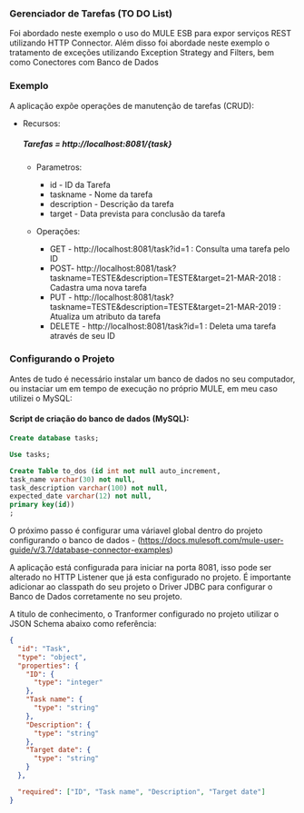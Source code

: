 ### Gerenciador de Tarefas (TO DO List) ###

Foi abordado neste exemplo o uso do MULE ESB para expor serviços REST utilizando HTTP Connector. Além disso foi abordade neste exemplo o tratamento de exceções utilizando Exception Strategy and Filters, bem como Conectores com Banco de Dados

### Exemplo ###

A aplicação expõe operações de manutenção de tarefas (CRUD):

* Recursos:
   ##### Tarefas = http://localhost:8081/{task}
   * Parametros:
        * id - ID da Tarefa
        * taskname - Nome da tarefa
        * description - Descrição da tarefa
        * target - Data prevista para conclusão da tarefa
        
    * Operações:
      * GET - http://localhost:8081/task?id=1 : Consulta uma tarefa pelo ID
      * POST- http://localhost:8081/task?taskname=TESTE&description=TESTE&target=21-MAR-2018 : Cadastra uma nova tarefa
      * PUT - http://localhost:8081/task?taskname=TESTE&description=TESTE&target=21-MAR-2019 : Atualiza um atributo da tarefa
      * DELETE - http://localhost:8081/task?id=1 : Deleta uma tarefa através de seu ID
      
### Configurando o Projeto ###

Antes de tudo é necessário instalar um banco de dados no seu computador, ou instaciar um em tempo de execução no próprio MULE, em meu caso utilizei o MySQL:

#### Script de criação do banco de dados (MySQL):

```sql
Create database tasks;

Use tasks;

Create Table to_dos (id int not null auto_increment,
task_name varchar(30) not null,
task_description varchar(100) not null,
expected_date varchar(12) not null,
primary key(id))
;
```

O próximo passo é configurar uma váriavel global dentro do projeto configurando o banco de dados - (https://docs.mulesoft.com/mule-user-guide/v/3.7/database-connector-examples)

A aplicação está configurada para iniciar na porta 8081, isso pode ser alterado no HTTP Listener que já esta configurado no projeto.
É importante adicionar ao classpath do seu projeto o Driver JDBC para configurar o Banco de Dados corretamente no seu projeto.

A titulo de conhecimento, o Tranformer configurado no projeto utilizar o JSON Schema abaixo como referência:

```json
{
  "id": "Task",
  "type": "object",
  "properties": {
    "ID": {
      "type": "integer"
    },
    "Task name": {
      "type": "string"
    },
    "Description": {
      "type": "string"
    },
    "Target date": {
      "type": "string"
    }
  },

  "required": ["ID", "Task name", "Description", "Target date"]
}
```
